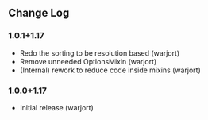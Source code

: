 ## Change Log

### 1.0.1+1.17
* Redo the sorting to be resolution based (warjort)
* Remove unneeded OptionsMixin (warjort)
* (Internal) rework to reduce code inside mixins (warjort)

### 1.0.0+1.17
* Initial release (warjort)
